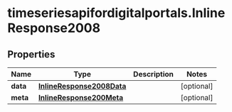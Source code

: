 # timeseriesapifordigitalportals.InlineResponse2008

## Properties

Name | Type | Description | Notes
------------ | ------------- | ------------- | -------------
**data** | [**InlineResponse2008Data**](InlineResponse2008Data.md) |  | [optional] 
**meta** | [**InlineResponse200Meta**](InlineResponse200Meta.md) |  | [optional] 


